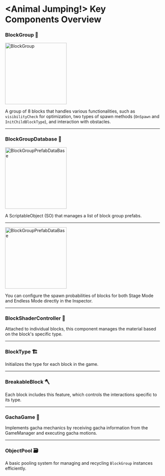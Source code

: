 # **<Animal Jumping!> Key Components Overview**

### **BlockGroup** 🧱
<img width="200" alt="BlockGroup" src="https://github.com/user-attachments/assets/b3ed6ec7-6d17-4e82-bd36-a0fff2683cb5">

A group of 8 blocks that handles various functionalities, such as `visibilityCheck` for optimization, two types of spawn methods (`OnSpawn` and `InitChildBlockType`), and interaction with obstacles.

---

### **BlockGroupDatabase** 📂
<img width="200" alt="BlockGroupPrefabDataBase" src="https://github.com/user-attachments/assets/6a7a88a5-2e8d-49c6-817c-66b27c800aa9">

A ScriptableObject (SO) that manages a list of block group prefabs.

---

<img width="200" alt="BlockGroupPrefabDataBase" src="https://github.com/user-attachments/assets/b790b02c-5533-4ad1-9e24-bb2f4c14b236">

You can configure the spawn probabilities of blocks for both Stage Mode and Endless Mode directly in the Inspector.

---

### **BlockShaderController** 🎨
Attached to individual blocks, this component manages the material based on the block's specific type.

---

### **BlockType** 🏗️
Initializes the type for each block in the game.

---

### **BreakableBlock** 🪓
Each block includes this feature, which controls the interactions specific to its type.

---

### **GachaGame** 🎰
Implements gacha mechanics by receiving gacha information from the GameManager and executing gacha motions.

---

### **ObjectPool** 🗃️
A basic pooling system for managing and recycling `BlockGroup` instances efficiently.
